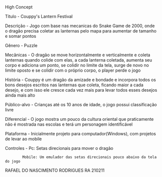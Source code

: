 High Concept

Título - Couppy's Lantern Festival

Descrição - Jogo com base nas mecanicas do Snake Game de 2000, onde o dragão precisa coletar as lanternas pelo mapa para aumentar de tamanho e somar pontos

Gênero - Puzzle

Mecânicas - O dragão se move horizontalmente e verticalmente e coleta lanternas quando colide com elas, a cada lanterna coletada, aumenta seu corpo e adiciona um ponto, se colidir no limite da tela, surge de novo no limite oposto e se colidir com o próprio corpo, o player perde o jogo

História - Couppy é um dragão da amizade e bondade e incorpora todos os bons desejos escritos nas lanternas que coleta, ficando maior a cada desejo, e com isso ele cresce cada vez mais para levar todos esses desejos ainda mais alto

Público-alvo - Crianças até os 10 anos de idade, o jogo possui classificação livre

Diferencial - O jogo mostra um pouco da cultura oriental que praticamente não é mostrada nas escolas e terá um personagem identificável

Plataforma - Inicialmente projeto para computador(Windows), com projetos de levar ao mobile


Controles - Pc: Setas direcionais para mover o dragão
            
            Mobile: Um emulador das setas direcionais pouco abaixo da tela do jogo
            


RAFAEL DO NASCIMENTO RODRIGUES RA 210211

